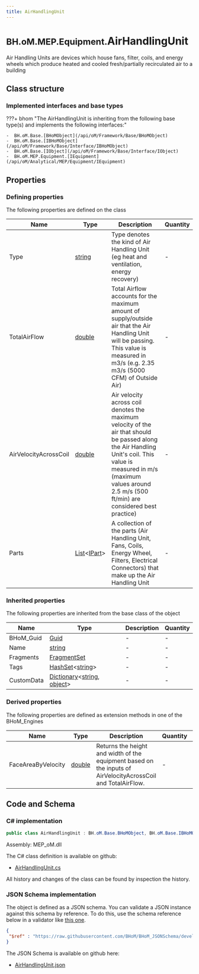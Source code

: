 ```yaml
---
title: AirHandlingUnit
---
```


# <small>BH.oM.MEP.Equipment.</small>**AirHandlingUnit**

Air Handling Units are devices which house fans, filter, coils, and energy wheels which produce heated and cooled fresh/partially recirculated air to a building

## Class structure

### Implemented interfaces and base types

???+ bhom "The AirHandlingUnit is inheriting from the following base type(s) and implements the following interfaces:"

    -  BH.oM.Base.[BHoMObject](/api/oM/Framework/Base/BHoMObject)
    -  BH.oM.Base.[IBHoMObject](/api/oM/Framework/Base/Interface/IBHoMObject)
    -  BH.oM.Base.[IObject](/api/oM/Framework/Base/Interface/IObject)
    -  BH.oM.MEP.Equipment.[IEquipment](/api/oM/Analytical/MEP/Equipment/IEquipment)


## Properties



### Defining properties

The following properties are defined on the class

| Name             | Type             | Description      | Quantity         |
|------------------|------------------|------------------|------------------|
| Type | [string](https://learn.microsoft.com/en-us/dotnet/api/System.String?view=netstandard-2.0) | Type denotes the kind of Air Handling Unit (eg heat and ventilation, energy recovery) | - |
| TotalAirFlow | [double](https://learn.microsoft.com/en-us/dotnet/api/System.Double?view=netstandard-2.0) | Total Airflow accounts for the maximum amount of supply/outside air that the Air Handling Unit will be passing. This value is measured in m3/s (e.g. 2.35 m3/s (5000 CFM) of Outside Air) | - |
| AirVelocityAcrossCoil | [double](https://learn.microsoft.com/en-us/dotnet/api/System.Double?view=netstandard-2.0) | Air velocity across coil denotes the maximum velocity of the air that should be passed along the Air Handling Unit's coil. This value is measured in m/s (maximum values around 2.5 m/s (500 ft/min) are considered best practice) | - |
| Parts | [List](https://learn.microsoft.com/en-us/dotnet/api/System.Collections.Generic.List-1?view=netstandard-2.0)&lt;[IPart](/api/oM/Analytical/MEP/Equipment/Parts/IPart)&gt; | A collection of the parts (Air Handling Unit, Fans, Coils, Energy Wheel, Filters, Electrical Connectors) that make up the Air Handling Unit | - |


### Inherited properties
The following properties are inherited from the base class of the object

| Name             | Type             | Description      | Quantity         |
|------------------|------------------|------------------|------------------|
| BHoM_Guid | [Guid](https://learn.microsoft.com/en-us/dotnet/api/System.Guid?view=netstandard-2.0) | - | - |
| Name | [string](https://learn.microsoft.com/en-us/dotnet/api/System.String?view=netstandard-2.0) | - | - |
| Fragments | [FragmentSet](/api/oM/Framework/Base/FragmentSet) | - | - |
| Tags | [HashSet](https://learn.microsoft.com/en-us/dotnet/api/System.Collections.Generic.HashSet-1?view=netstandard-2.0)&lt;[string](https://learn.microsoft.com/en-us/dotnet/api/System.String?view=netstandard-2.0)&gt; | - | - |
| CustomData | [Dictionary](https://learn.microsoft.com/en-us/dotnet/api/System.Collections.Generic.Dictionary-2?view=netstandard-2.0)&lt;[string](https://learn.microsoft.com/en-us/dotnet/api/System.String?view=netstandard-2.0), [object](https://learn.microsoft.com/en-us/dotnet/api/System.Object?view=netstandard-2.0)&gt; | - | - |


### Derived properties

The following properties are defined as extension methods in one of the BHoM_Engines

| Name             | Type             | Description      | Quantity         | Engine           |
|------------------|------------------|------------------|------------------|------------------|
| FaceAreaByVelocity | [double](https://learn.microsoft.com/en-us/dotnet/api/System.Double?view=netstandard-2.0) | Returns the height and width of the equipment based on the inputs of AirVelocityAcrossCoil and TotalAirFlow. | - | MEP_Engine |


## Code and Schema

### C# implementation

``` C# title="C#"
public class AirHandlingUnit : BH.oM.Base.BHoMObject, BH.oM.Base.IBHoMObject, BH.oM.Base.IObject, BH.oM.MEP.Equipment.IEquipment
```

Assembly: MEP_oM.dll

The C# class definition is available on github:

- [AirHandlingUnit.cs](https://github.com/BHoM/BHoM/blob/develop/MEP_oM/Equipment\AirHandlingUnit.cs)

All history and changes of the class can be found by inspection the history.
### JSON Schema implementation

The object is defined as a JSON schema. You can validate a JSON instance against this schema by reference. To do this, use the schema reference below in a validator like [this one](https://www.jsonschemavalidator.net/).

``` json title="JSON Schema"
{
 "$ref" : "https://raw.githubusercontent.com/BHoM/BHoM_JSONSchema/develop/MEP_oM/Equipment/AirHandlingUnit.json"
}
```

The JSON Schema is available on github here:

- [AirHandlingUnit.json](https://github.com/BHoM/BHoM_JSONSchema/blob/develop/MEP_oM/Equipment/AirHandlingUnit.json)
